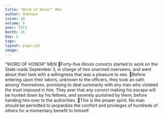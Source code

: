 ```yaml
---
title: “Word of Honor” Men
author: Unknown
issue: 10
volume: 9
year: 1913
month: 26
day: 2
tags:
layout: page.njk
image:
---
```

 “WORD OF HONOR” MEN Forty-five Illinois convicts started to work on the State roads September 3, in charge of two unarmed overseers, and went about their task with a willingness that was a pleasure to see. Before entering upon their labors, unknown to the officers, they took an oath among’ themselves, promising to deal summarily with any man who violated the trust imposed in him. They aver that any convict making his escape will be hunted down by his fellows, and severely punished by them, before handing him over to the authorities. This is the proper spirit. No man should be permitted to jeopardize the comfort and privileges of hundreds of others for a momentary benefit to himself.
